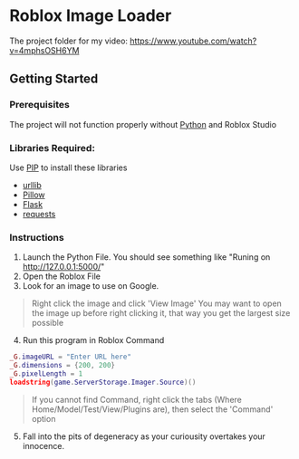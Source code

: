 # Roblox Image Loader

The project folder for my video: https://www.youtube.com/watch?v=4mphsOSH6YM

## Getting Started

### Prerequisites
The project will not function properly without [Python](https://www.python.org/) and Roblox Studio

### Libraries Required:
Use [PIP](https://www.liquidweb.com/kb/install-pip-windows/) to install these libraries
  * [urllib](https://docs.python.org/3/library/urllib.html)
  * [Pillow](https://pillow.readthedocs.io/en/stable/installation.html)
  * [Flask](https://flask.palletsprojects.com/en/1.1.x/installation/#install-flask)
  * [requests](https://requests.readthedocs.io/en/master/user/install/#install)

### Instructions
1. Launch the Python File. You should see something like "Runing on http://127.0.0.1:5000/"
2. Open the Roblox File
3. Look for an image to use on Google. 
  > Right click the image and click 'View Image'
  You may want to open the image up before right clicking it, that way you get the largest size possible
4. Run this program in Roblox Command

```lua
_G.imageURL = "Enter URL here"
_G.dimensions = {200, 200}
_G.pixelLength = 1
loadstring(game.ServerStorage.Imager.Source)()
```

  > If you cannot find Command, right click the tabs (Where Home/Model/Test/View/Plugins are), then select the 'Command' option
5. Fall into the pits of degeneracy as your curiousity overtakes your innocence.
